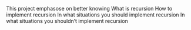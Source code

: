 This project emphasose on better knowing
What is recursion
How to implement recursion
In what situations you should implement recursion
In what situations you shouldn’t implement recursion
